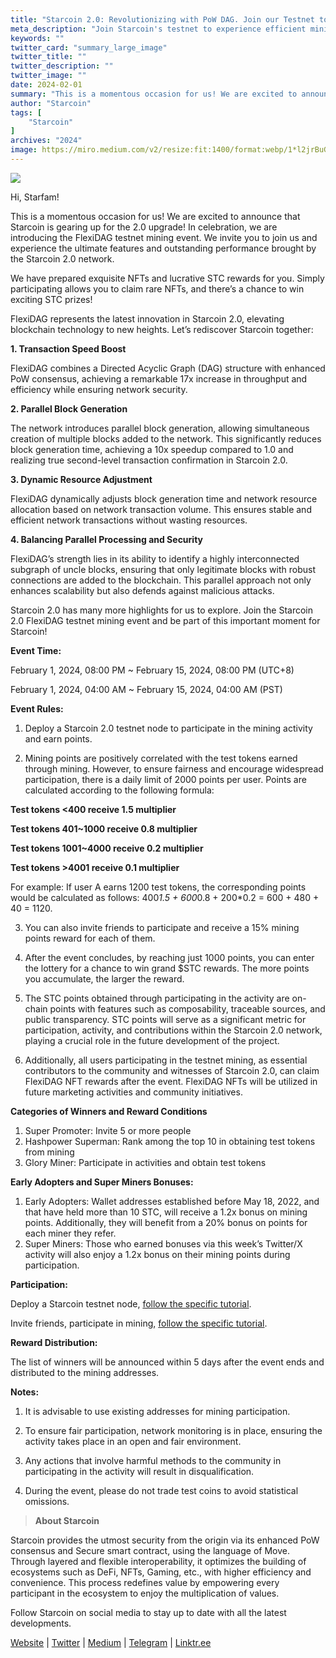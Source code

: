 ```yaml
---
title: "Starcoin 2.0: Revolutionizing with PoW DAG. Join our Testnet to experience efficient mining!"
meta_description: "Join Starcoin's testnet to experience efficient mining with Move revolutionary ROW-DAG technology."
keywords: ""
twitter_card: "summary_large_image"
twitter_title: ""
twitter_description: ""
twitter_image: ""
date: 2024-02-01
summary: "This is a momentous occasion for us! We are excited to announce that Starcoin is gearing up for the 2.0 upgrade! In celebration, we are introducing the FlexiDAG testnet mining event..."
author: "Starcoin"
tags: [
    "Starcoin"
]
archives: "2024"
image: https://miro.medium.com/v2/resize:fit:1400/format:webp/1*l2jrBuGYsVLtXMh2Kq4gYg.jpeg
---
```


![](https://miro.medium.com/v2/resize:fit:1400/format:webp/1*l2jrBuGYsVLtXMh2Kq4gYg.jpeg)


Hi, Starfam!

This is a momentous occasion for us! We are excited to announce that Starcoin is gearing up for the 2.0 upgrade! In celebration, we are introducing the FlexiDAG testnet mining event. We invite you to join us and experience the ultimate features and outstanding performance brought by the Starcoin 2.0 network.

We have prepared exquisite NFTs and lucrative STC rewards for you. Simply participating allows you to claim rare NFTs, and there’s a chance to win exciting STC prizes!

FlexiDAG represents the latest innovation in Starcoin 2.0, elevating blockchain technology to new heights. Let’s rediscover Starcoin together:

**1. Transaction Speed Boost**

FlexiDAG combines a Directed Acyclic Graph (DAG) structure with enhanced PoW consensus, achieving a remarkable 17x increase in throughput and efficiency while ensuring network security.

**2. Parallel Block Generation**

The network introduces parallel block generation, allowing simultaneous creation of multiple blocks added to the network. This significantly reduces block generation time, achieving a 10x speedup compared to 1.0 and realizing true second-level transaction confirmation in Starcoin 2.0.

**3. Dynamic Resource Adjustment**

FlexiDAG dynamically adjusts block generation time and network resource allocation based on network transaction volume. This ensures stable and efficient network transactions without wasting resources.

**4. Balancing Parallel Processing and Security**

FlexiDAG’s strength lies in its ability to identify a highly interconnected subgraph of uncle blocks, ensuring that only legitimate blocks with robust connections are added to the blockchain. This parallel approach not only enhances scalability but also defends against malicious attacks.

Starcoin 2.0 has many more highlights for us to explore. Join the Starcoin 2.0 FlexiDAG testnet mining event and be part of this important moment for Starcoin!

**Event Time:**

February 1, 2024, 08:00 PM ~ February 15, 2024, 08:00 PM (UTC+8)

February 1, 2024, 04:00 AM ~ February 15, 2024, 04:00 AM (PST)

**Event Rules:**

1. Deploy a Starcoin 2.0 testnet node to participate in the mining activity and earn points.

2. Mining points are positively correlated with the test tokens earned through mining. However, to ensure fairness and encourage widespread participation, there is a daily limit of 2000 points per user. Points are calculated according to the following formula:

**Test tokens <400 receive 1.5 multiplier**

**Test tokens 401~1000 receive 0.8 multiplier**

**Test tokens 1001~4000 receive 0.2 multiplier**

**Test tokens >4001 receive 0.1 multiplier**

For example: If user A earns 1200 test tokens, the corresponding points would be calculated as follows: 400*1.5 + 600*0.8 + 200*0.2 = 600 + 480 + 40 = 1120.

3. You can also invite friends to participate and receive a 15% mining points reward for each of them.

4. After the event concludes, by reaching just 1000 points, you can enter the lottery for a chance to win grand $STC rewards. The more points you accumulate, the larger the reward.

5. The STC points obtained through participating in the activity are on-chain points with features such as composability, traceable sources, and public transparency. STC points will serve as a significant metric for participation, activity, and contributions within the Starcoin 2.0 network, playing a crucial role in the future development of the project.

6. Additionally, all users participating in the testnet mining, as essential contributors to the community and witnesses of Starcoin 2.0, can claim FlexiDAG NFT rewards after the event. FlexiDAG NFTs will be utilized in future marketing activities and community initiatives.

**Categories of Winners and Reward Conditions**

1. Super Promoter: Invite 5 or more people
2. Hashpower Superman: Rank among the top 10 in obtaining test tokens from mining
3. Glory Miner: Participate in activities and obtain test tokens

**Early Adopters and Super Miners Bonuses:**

1. Early Adopters: Wallet addresses established before May 18, 2022, and that have held more than 10 STC, will receive a 1.2x bonus on mining points. Additionally, they will benefit from a 20% bonus on points for each miner they refer.
2. Super Miners: Those who earned bonuses via this week’s Twitter/X activity will also enjoy a 1.2x bonus on their mining points during participation.
   
**Participation:**

Deploy a Starcoin testnet node, [follow the specific tutorial](https://starcoin.medium.com/starcoin-testnet-mining-tutorial-0558fb27eae2).

Invite friends, participate in mining, [follow the specific tutorial](https://starcoin.medium.com/starcoin-testnet-mining-invitation-tutorial-813753df03f3).

**Reward Distribution:**

The list of winners will be announced within 5 days after the event ends and distributed to the mining addresses.

**Notes:**

1. It is advisable to use existing addresses for mining participation.

2. To ensure fair participation, network monitoring is in place, ensuring the activity takes place in an open and fair environment.

3. Any actions that involve harmful methods to the community in participating in the activity will result in disqualification.

4. During the event, please do not trade test coins to avoid statistical omissions.

> **About Starcoin**

Starcoin provides the utmost security from the origin via its enhanced PoW consensus and Secure smart contract, using the language of Move. Through layered and flexible interoperability, it optimizes the building of ecosystems such as DeFi, NFTs, Gaming, etc., with higher efficiency and convenience. This process redefines value by empowering every participant in the ecosystem to enjoy the multiplication of values.

Follow Starcoin on social media to stay up to date with all the latest developments.

[Website](https://starcoin.org/en/) | [Twitter](https://twitter.com/StarcoinSTC) | [Medium](https://starcoin.medium.com/) | [Telegram](https://t.me/Starcoin_STC) | [Linktr.ee](https://linktr.ee/starcoin)